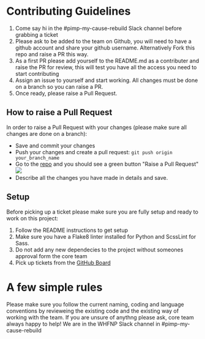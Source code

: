 # Contributing Guidelines
1. Come say hi in the #pimp-my-cause-rebuild Slack channel before grabbing a ticket
2. Please ask to be added to the team on Github, you will need to have a github account and share your github username. Alternatively Fork this repo and raise a PR this way.
3. As a first PR please add yourself to the README.md as a contributer and raise the PR for review, this will test you have all the access you need to start contributing
4. Assign an issue to yourself and start working. All changes must be done on a branch so you can raise a PR.
5. Once ready, please raise a Pull Request.

## How to raise a Pull Request
In order to raise a Pull Request with your changes (please make sure all changes are done on a branch):

- Save and commit your changes
- Push your changes and create a pull request: `git push origin your_branch_name`
- Go to the [repo](https://github.com/womenhackfornonprofits/pimp-my-cause-django) and you should see a green button "Raise a Pull Request"
![](https://help.github.com/assets/images/help/pull_requests/pull-request-click-to-create.png)
- Describe all the changes you have made in details and save.

## Setup
Before picking up a ticket please make sure you are fully setup and ready to work on this project:
1. Follow the README instructions to get setup
2. Make sure you have a Flake8 linter installed for Python and ScssLint for Sass.
3. Do not add any new dependecies to the project without someones approval form the core team
4. Pick up tickets from the [GitHub Board](https://github.com/womenhackfornonprofits/pimp-my-cause-django/projects)

# A few simple rules
Please make sure you follow the current naming, coding and language conventions by revieweing the existing code and the existing way of working with the team.
If you are unsure of anythng please ask, core team always happy to help! 
We are in the WHFNP Slack channel in #pimp-my-cause-rebuild
